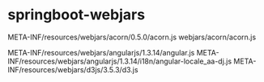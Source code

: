 # springboot-webjars 

META-INF/resources/webjars/acorn/0.5.0/acorn.js webjars/acorn/acorn.js

META-INF/resources/webjars/angularjs/1.3.14/angular.js
META-INF/resources/webjars/angularjs/1.3.14/i18n/angular-locale_aa-dj.js
META-INF/resources/webjars/d3js/3.5.3/d3.js
